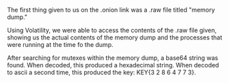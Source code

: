 The first thing given to us on the .onion link was a .raw file titled "memory dump."

Using Volatility, we were able to access the contents of the .raw file given, showing us the actual contents of the memory dump and the processes that were running at the time fo the dump.

After searching for mutexes within the memory dump, a base64 string was found. When decoded, this produced a hexadecimal string. When decoded to ascii a second time, this produced the key: KEY{3 2 8 6 4 7 7 3}.
